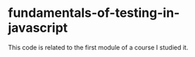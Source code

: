 # fundamentals-of-testing-in-javascript
This code is related to the first module of a course I studied it.
